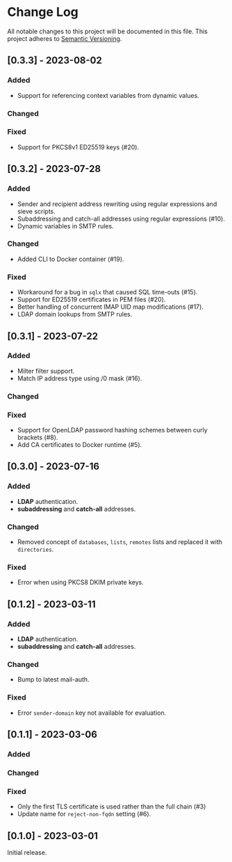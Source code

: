# Change Log

All notable changes to this project will be documented in this file. This project adheres to [Semantic Versioning](http://semver.org/).

## [0.3.3] - 2023-08-02

### Added
- Support for referencing context variables from dynamic values.
 
### Changed
 
### Fixed
- Support for PKCS8v1 ED25519 keys (#20).

## [0.3.2] - 2023-07-28

### Added
- Sender and recipient address rewriting using regular expressions and sieve scripts.
- Subaddressing and catch-all addresses using regular expressions (#10).
- Dynamic variables in SMTP rules.
 
### Changed
- Added CLI to Docker container (#19).
 
### Fixed
- Workaround for a bug in `sqlx` that caused SQL time-outs (#15).
- Support for ED25519 certificates in PEM files (#20). 
- Better handling of concurrent IMAP UID map modifications (#17).
- LDAP domain lookups from SMTP rules.

## [0.3.1] - 2023-07-22

### Added
- Milter filter support.
- Match IP address type using /0 mask (#16).
 
### Changed
 
### Fixed
- Support for OpenLDAP password hashing schemes between curly brackets (#8). 
- Add CA certificates to Docker runtime (#5).

## [0.3.0] - 2023-07-16

### Added
- **LDAP** authentication.
- **subaddressing** and **catch-all** addresses.

### Changed
- Removed concept of `databases`, `lists`, `remotes` lists and replaced it with `directories`.
 
### Fixed
- Error when using PKCS8 DKIM private keys.


## [0.1.2] - 2023-03-11

### Added
- **LDAP** authentication.
- **subaddressing** and **catch-all** addresses.

### Changed
- Bump to latest mail-auth.
 
### Fixed
- Error `sender-domain` key not available for evaluation.

## [0.1.1] - 2023-03-06

### Added

### Changed
 
### Fixed
- Only the first TLS certificate is used rather than the full chain (#3)
- Update name for `reject-non-fqdn` setting (#6).

## [0.1.0] - 2023-03-01

Initial release.

